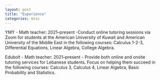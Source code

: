 ```yaml
---
layout: post
title: "Experience"
categories: misc
---
```


YMY - Math teacher: 2021–present -Conduct online tutoring sessions via Zoom for students at the American University of Kuwait and American University of the Middle East in the following courses: Calculus 1-2-3, Differential Equations, Linear Algebra, College Algebra. 

Edubolt - Math teacher: 2021–present - Provide both online and onsite tutoring services for Lebanese students. Focus on helping them succeed in the following courses: Calculus 3, Calculus 4, Linear Algebra, Basic Probability and Statistics.
